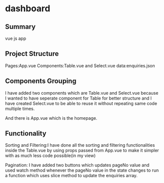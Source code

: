 # dashboard

## Summary
vue js app

## Project Structure
Pages:App.vue
Components:Table.vue and Select.vue
data:enquiries.json


## Components Grouping

I have added two components which are Table.vue and Select.vue because I wanted to have seperate component for Table for better structure and I have created Select.vue to be able to reuse it without repeating same code multiple times.

And there is App.vue which is the homepage.


## Functionality
Sorting and Filtering:I have done all the sorting and filtering functionalities inside the Table.vue by using props passed from App.vue to make it simpler with as much less code possible(in my view)

Pagination: I have added two buttons which updates pageNo value and used watch method whenever the pageNo value in the state changes to run a function which uses slice method to update the enquiries array.
